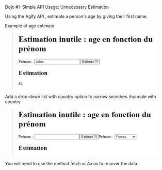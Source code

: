 Dojo #1: Simple API Usage: Unnecessary Estimation


Using the Agify API , estimate a person's age by giving their first name.


Example of age estimate
> ![](https://raw.githubusercontent.com/WildCodeSchool/remote-js-202203-dojos-react-2/main/dojo-age.png)


Add a drop-down list with country option to narrow searches.
Example with country
> ![](https://raw.githubusercontent.com/WildCodeSchool/remote-js-202203-dojos-react-2/main/dojo-age-cnt.png)


You will need to use the method fetch or Axios to recover the data.
